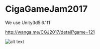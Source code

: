 # CigaGameJam2017

We use Unity3d5.6.1f1

http://wanga.me/CGJ2017/detail?game=121

![alt text](https://nj01ct01.baidupcs.com/file/980d30c408cf7a6617fe6a45eb9c8593?bkt=p3-1400980d30c408cf7a6617fe6a45eb9c8593d5c2cf85000000076306&fid=956559203-250528-347979688359922&time=1500024562&sign=FDTAXGERLBHS-DCb740ccc5511e5e8fedcff06b081203-6T6b3h8Mnq%2FkK7lZcVykWNSE5rM%3D&to=63&size=484102&sta_dx=484102&sta_cs=0&sta_ft=png&sta_ct=0&sta_mt=0&fm2=MH,Yangquan,Netizen-anywhere,,guangdong,ct&newver=1&newfm=1&secfm=1&flow_ver=3&pkey=1400980d30c408cf7a6617fe6a45eb9c8593d5c2cf85000000076306&sl=76480590&expires=8h&rt=sh&r=670689748&mlogid=4516309013134527163&vuk=282335&vbdid=3406755731&fin=0.png&fn=0.png&rtype=1&iv=0&dp-logid=4516309013134527163&dp-callid=0.1.1&hps=1&csl=80&csign=ZMLyV6T0L9zkkwFfMOo%2F4sxc4LA%3D&so=0&ut=6&uter=4&serv=0&by=themis)
